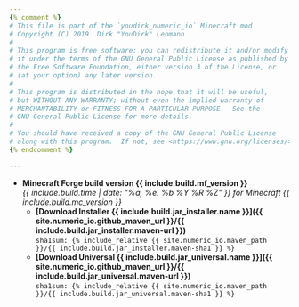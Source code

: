 ```yaml
---
{% comment %}
# This file is part of the `youdirk_numeric_io` Minecraft mod
# Copyright (C) 2019  Dirk "YouDirk" Lehmann
#
# This program is free software: you can redistribute it and/or modify
# it under the terms of the GNU General Public License as published by
# the Free Software Foundation, either version 3 of the License, or
# (at your option) any later version.
#
# This program is distributed in the hope that it will be useful,
# but WITHOUT ANY WARRANTY; without even the implied warranty of
# MERCHANTABILITY or FITNESS FOR A PARTICULAR PURPOSE.  See the
# GNU General Public License for more details.
#
# You should have received a copy of the GNU General Public License
# along with this program.  If not, see <https://www.gnu.org/licenses/>.
{% endcomment %}

---
```


* **Minecraft Forge build version {{ include.build.mf_version }}**  
  *{{ include.build.time | date: "%a, %e. %b %Y %R %Z" }} for Minecraft {{
    include.build.mc_version
  }}*
  - **[Download Installer {{ include.build.jar_installer.name }}]({{
    site.numeric_io.github_maven_url }}/{{
      include.build.jar_installer.maven-url
    }})**  
    `sha1sum: {% include_relative {{ site.numeric_io.maven_path }}/{{
      include.build.jar_installer.maven-sha1
    }} %}`
  - **[Download Universal {{ include.build.jar_universal.name }}]({{
    site.numeric_io.github_maven_url }}/{{
      include.build.jar_universal.maven-url
    }})**  
    `sha1sum: {% include_relative {{ site.numeric_io.maven_path }}/{{
      include.build.jar_universal.maven-sha1
    }} %}`
